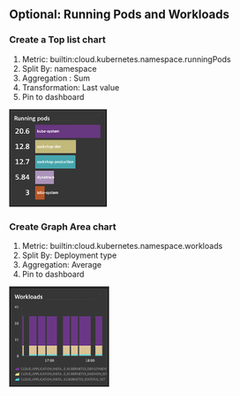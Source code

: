 ## Optional: Running Pods and Workloads

### Create a Top list chart
1. Metric: builtin:cloud.kubernetes.namespace.runningPods
2. Split By: namespace
3. Aggregation : Sum
4. Transformation: Last value 
5. Pin to dashboard

![runningpodstile](../../../assets/images/runningpodstile.png)

### Create Graph Area chart
1. Metric: builtin:cloud.kubernetes.namespace.workloads
2. Split By: Deployment type
3. Aggregation: Average
5. Pin to dashboard

![workloadtile](../../../assets/images/workloadtile.png)
